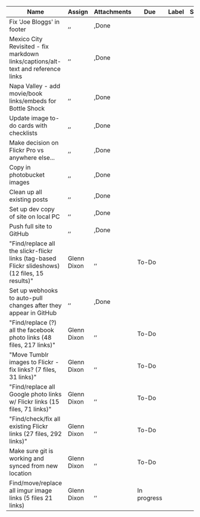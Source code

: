 ﻿Name|Assign|Attachments|Due|Label|Status
-|-|-|-|-|-|
Fix 'Joe Bloggs' in footer|,,|,Done
Mexico City Revisited - fix markdown links/captions/alt-text and reference links|,,|,Done
Napa Valley - add movie/book links/embeds for Bottle Shock|,,|,Done
Update image to-do cards with checklists|,,|,Done
Make decision on Flickr Pro vs anywhere else...|,,|,Done
Copy in photobucket images|,,|,Done
Clean up all existing posts|,,|,Done
Set up dev copy of site on local PC|,,|,Done
Push full site to GitHub|,,|,Done
"Find/replace all the slickr-flickr links (tag-based Flickr slideshows) (12 files, 15 results)"|Glenn Dixon|,,|To-Do
Set up webhooks to auto-pull changes after they appear in GitHub|,,|,Done
"Find/replace (?) all the facebook photo links (48 files, 217 links)"|Glenn Dixon|,,|To-Do
"Move Tumblr images to Flickr - fix links? (7 files, 31 links)"|Glenn Dixon|,,|To-Do
"Find/replace all Google photo links w/ Flickr links (15 files, 71 links)"|Glenn Dixon|,,|To-Do
"Find/check/fix all existing Flickr links (27 files, 292 links)"|Glenn Dixon|,,|To-Do
Make sure git is working and synced from new location|Glenn Dixon|,,|To-Do
Find/move/replace all imgur image links (5 files 21 links)|Glenn Dixon|,,|In progress